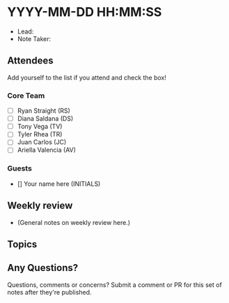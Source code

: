 # YYYY-MM-DD HH:MM:SS

- Lead:
- Note Taker: 

## Attendees

Add yourself to the list if you attend and check the box!

### Core Team

- [ ] Ryan Straight (RS)
- [ ] Diana Saldana (DS)
- [ ] Tony Vega (TV)
- [ ] Tyler Rhea (TR)
- [ ] Juan Carlos (JC)
- [ ] Ariella Valencia (AV)

### Guests

- [] Your name here (INITIALS)

## Weekly review

- (General notes on weekly review here.)

## Topics

<!-- If you would like to add a topic to the agenda please add your name to the appropriate list above and add a suggestion to the PR using the following format: -->
<!-- ### Your topic (INITIALS, expected duration in minutes) -->

<!-- ### Your topic (INITIALS, expected duration in minutes) -->

<!-- ### Your topic (INITIALS, expected duration in minutes) -->

<!-- ### Your topic (INITIALS, expected duration in minutes) -->

<!-- ### Your topic (INITIALS, expected duration in minutes) -->

<!-- ### Your topic (INITIALS, expected duration in minutes) -->

## Any Questions?

Questions, comments or concerns? Submit a comment or PR for this set of notes after they're published.
